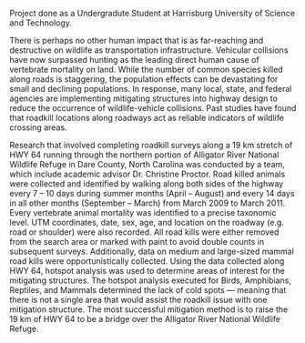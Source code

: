 Project done as a Undergradute Student at Harrisburg University of Science and Technology.

There is perhaps no other human impact that is as far-reaching and destructive on wildlife as transportation infrastructure. Vehicular collisions have now surpassed hunting as the leading direct human cause of vertebrate mortality on land. While the number of common species killed along roads is staggering, the population effects can be devastating for small and declining populations. In response, many local, state, and federal agencies are implementing mitigating structures into highway design to reduce the occurrence of wildlife-vehicle collisions. Past studies have found that roadkill locations along roadways act as reliable indicators of wildlife crossing areas.

Research that involved completing roadkill surveys along a 19 km stretch of HWY 64 running through the northern portion of Alligator River National Wildlife Refuge in Dare County, North Carolina was conducted by a team, which include academic advisor Dr. Christine Proctor. Road killed animals were collected and identified by walking along both sides of the highway every 7 – 10 days during summer months (April – August) and every 14 days in all other months (September – March) from March 2009 to March 2011. Every vertebrate animal mortality was identified to a precise taxonomic level. UTM coordinates, date, sex, age, and location on the roadway (e.g. road or shoulder) were also recorded. All road kills were either removed from the search area or marked with paint to avoid double counts in subsequent surveys. Additionally, data on medium and large-sized mammal road kills were opportunistically collected. Using the data collected along HWY 64, hotspot analysis was used to determine areas of interest for the mitigating structures. The hotspot analysis executed for Birds, Amphibians, Reptiles, and Mammals determined the lack of cold spots — meaning that there is not a single area that would assist the roadkill issue with one mitigation structure. The most successful mitigation method is to raise the 19 km of HWY 64 to be a bridge over the Alligator River National Wildlife Refuge. 


